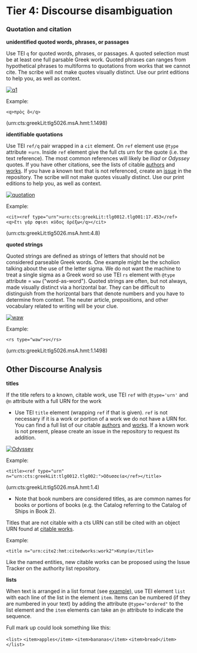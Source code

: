 # Tier 4: Discourse disambiguation #

### Quotation and citation ###

**unidentified quoted words, phrases, or passages**

Use TEI `q` for quoted words, phrases, or passages. A quoted selection must be at least one full parsable Greek work. Quoted phrases can ranges from hypothetical phrases to multiforms to quotations from works that we cannot cite. The scribe will not make quotes visually distinct. Use our print editions to help you, as well as context.

[![q1][q1]][400]

Example:

`<q>πρὸς ὃ</q>`

(urn:cts:greekLit:tlg5026.msA.hmt:1.1498)

[q1]: http://www.homermultitext.org/iipsrv?OBJ=IIP,1.0&FIF=/project/homer/pyramidal/VenA/VA024RN-0025.tif&RGN=0.709,0.154,0.04,0.0188&WID=8000&CVT=JPEG

[400]: http://www.homermultitext.org/hmt-digital/images?request=GetIIPMooViewer&urn=urn:cite:hmt:vaimg.VA024RN-0025@0.709,0.154,0.04,0.0188

**identifiable quotations**

Use TEI `ref/q` pair wrapped in a `cit` element.  On `ref` element use `@type` attribute =`urn`. Inside `ref` element give the full cts urn for the quote (i.e. the text reference). The most common references will likely be *Iliad* or *Odyssey* quotes. If you have other citations, see the lists of citable [authors](https://github.com/chs-tg/greekLit/blob/master/collections/greekLit-groups.csv) and [works](https://github.com/chs-tg/greekLit/blob/master/collections/greekLit-works.csv). If you have a known text that is not referenced, create an [issue](https://github.com/chs-tg/greekLit/issues) in the repository. The scribe will not make quotes visually distinct. Use our print editions to help you, as well as context.

[![quotation][quot]][111]

Example:

`<cit><ref type="urn">urn:cts:greekLit:tlg0012.tlg001:17.453</ref><q>ἔτι γάρ σφισι κῦδος ὀρέξω</q></cit>`

(urn:cts:greekLit:tlg5026.msA.hmt:4.8)

[quot]: http://www.homermultitext.org/iipsrv?OBJ=IIP,1.0&FIF=/project/homer/pyramidal/VenA/VA051RN-0052.tif&RGN=0.5696,0.5064,0.1552,0.0195&WID=8000&CVT=JPEG

[111]:  http://www.homermultitext.org/hmt-digital/images?request=GetIIPMooViewer&urn=urn:cite:hmt:vaimg.VA051RN-0052@0.5696,0.5064,0.1552,0.0195

**quoted strings**

Quoted strings are defined as strings of letters that should not be considered parseable Greek words. One example might be the scholion talking about the use of the letter sigma. We do not want the machine to treat a single sigma as a Greek word so use TEI `rs` element with `@type` attribute = `waw` ("word-as-word"). Quoted strings are often, but not always, made visually distinct via a horizontal bar. They can be difficult to distinguish from the horizontal bars that denote numbers and you have to determine from context. The neuter article, prepositions, and other vocabulary related to writing will be your clue.

[![waw][waw]][300]

Example:

`<rs type="waw">ν</rs>`

(urn:cts:greekLit:tlg5026.msA.hmt:1.1498)

[waw]: http://www.homermultitext.org/iipsrv?OBJ=IIP,1.0&FIF=/project/homer/pyramidal/VenA/VA024RN-0025.tif&RGN=0.697,0.1548,0.018,0.0195&WID=8000&CVT=JPEG

[300]: http://www.homermultitext.org/hmt-digital/images?request=GetIIPMooViewer&urn=urn:cite:hmt:vaimg.VA024RN-0025@0.697,0.1548,0.018,0.0195


## Other Discourse Analysis ##

**titles**

If the title refers to a known, citable work, use TEI `ref` with `@type='urn'` and `@n` attribute with a full URN for the work
- Use TEI `title` element (wrapping `ref` if that is given). `ref` is not necessary if it is a work or portion of a work we do not have a URN for. You can find a full list of our citable [authors](https://github.com/chs-tg/greekLit/blob/master/collections/greekLit-groups.csv) and [works](https://github.com/chs-tg/greekLit/blob/master/collections/greekLit-works.csv). If a known work is not present, please create an issue in the repository to request its addition.

[![Odyssey][Odyssey]][600]

Example:

`<title><ref type="urn" n="urn:cts:greekLit:tlg0012.tlg002:">Οδυσσεία</ref></title>`

(urn:cts:greekLit:tlg5026.msA.hmt:1.4)

- Note that book numbers are considered titles, as are common names for books or portions of books (e.g. the Catalog referring to the Catalog of Ships in Book 2).

[Odyssey]: http://www.homermultitext.org/iipsrv?OBJ=IIP,1.0&FIF=/project/homer/pyramidal/VenA/VA012RN-0013.tif&RGN=0.6086,0.2072,0.037,0.0203&WID=9000&CVT=JPEG

[600]: http://www.homermultitext.org/hmt-digital/images?request=GetIIPMooViewer&urn=urn:cite:hmt:vaimg.VA012RN-0013@0.6086,0.2072,0.037,0.0203

Titles that are not citable with a cts URN can still be cited with an object URN found at [citable works](https://github.com/homermultitext/hmt-authlists/blob/master/data/citedworks.csv).

Example:

`<title n="urn:cite2:hmt:citedworks:work2">Κυπρία</title>`

Like the named entities, new citable works can be proposed using the Issue Tracker on the authority list repository.

**lists**

When text is arranged in a list format (see [example](http://www.homermultitext.org/hmt-digital/images?request=GetIIPMooViewer&urn=urn:cite:hmt:vaimg.VA102VN-0605@0.168,0.1306,0.25,0.1779)), use TEI element `list` with each line of the list in the element `item`. Items can be numbered (if they are numbered in your text) by adding the attribute `@type="ordered"` to the list element and the `item` elements can take an `@n` attribute to indicate the sequence.

Full mark up could look something like this:

`<list>`
`<item>apples</item>`
`<item>bananas</item>`
`<item>bread</item>`
`</list>`
